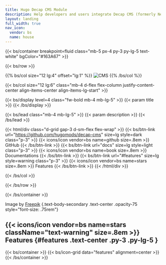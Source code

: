 ```yaml
---
title: Hugo Decap CMS Module
description: Help developers and users integrate Decap CMS (formerly Netlify CMS) with their themes and sites easilly.
layout: landing
full_width: true
nav_icon:
  vendor: bs
  name: house
---
```


{{< bs/container breakpoint=fluid class="mb-5 px-4 py-3 py-lg-5 text-white" bgColor="#163A67" >}}

{{< bs/row >}}

{{% bs/col size="12 lg:4" offset="lg:1" %}}
![CMS](/images/cms.jpg)
{{% /bs/col %}}

{{< bs/col size="12 lg:6" class="mb-4 d-flex flex-column justify-content-center align-items-center align-items-lg-start" >}}

{{< bs/display level=4 class="fw-bold mb-4 mb-lg-5" >}}
  {{< param title >}}
{{< /bs/display >}}

{{< bs/lead class="mb-4 mb-lg-5" >}}
  {{< param description >}}
{{< /bs/lead >}}

{{< html/div class="d-grid gap-3 d-sm-flex flex-wrap" >}}
  {{< bs/btn-link url="https://github.com/hugomods/decap-cms" size=lg style=dark class="p-3" >}}
    {{< icons/icon vendor=bs name=github size=.8em >}} GitHub
  {{< /bs/btn-link >}}
  {{< bs/btn-link url="docs" size=lg style=light class="p-3" >}}
    {{< icons/icon vendor=bs name=book size=.8em >}} Documentations
  {{< /bs/btn-link >}}
  {{< bs/btn-link url="#features" size=lg style=warning class="p-3" >}}
    {{< icons/icon vendor=bs name=stars size=.8em >}} Features
  {{< /bs/btn-link >}}
{{< /html/div >}}

{{< /bs/col >}}

{{< /bs/row >}}

{{< /bs/container >}}

Image by [Freepik](https://www.freepik.com/free-vector/web-development-concept-flat-design-illustration_11817491.htm#fromView=search&page=1&position=15&uuid=30ed233b-f635-4bfb-bf58-3e17fe116c78?sign-up=google)
{.text-body-secondary .text-center .opacity-75 style="font-size: .75rem"}

## {{< icons/icon vendor=bs name=stars className="text-warning" size=.8em >}} Features {#features .text-center .py-3 .py-lg-5 }

{{< bs/container >}}
{{< bs/icon-grid data="features" alignment=center >}}
{{< /bs/container >}}
